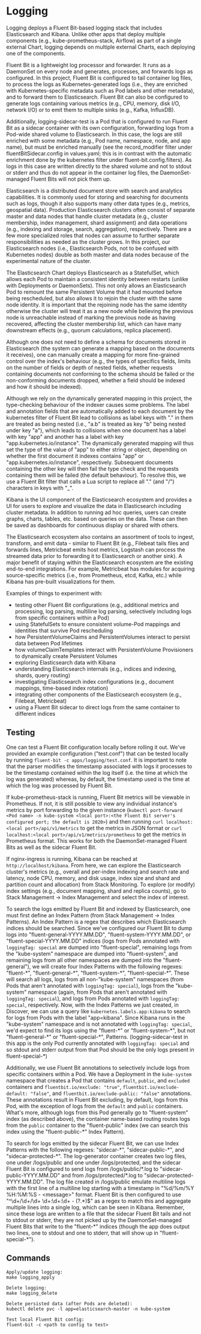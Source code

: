 # Logging
Logging deploys a Fluent Bit-based logging stack that includes Elasticsearch and Kibana. Unlike other apps that deploy multiple components (e.g., kube-prometheus-stack, Airflow) as part of a single external Chart, logging depends on multiple external Charts, each deploying one of the components.

Fluent Bit is a lightweight log processor and forwarder. It runs as a DaemonSet on every node and generates, processes, and forwards logs as configured. In this project, Fluent Bit is configured to tail container log files, to process the logs as Kubernetes-generated logs (i.e., they are enriched with Kubernetes-specific metadata such as Pod labels and other metadata), and to forward them to Elasticsearch. Fluent Bit can also be configured to generate logs containing various metrics (e.g., CPU, memory, disk I/O, network I/O) or to emit them to multiple sinks (e.g., Kafka, InfluxDB).

Additionally, logging-sidecar-test is a Pod that is configured to run Fluent Bit as a sidecar container with its own configuration, forwarding logs from a Pod-wide shared volume to Elasticsearch. In this case, the logs are still enriched with some metadata (e.g., Pod name, namespace, node, and app name), but must be enriched manually (see the record_modifier filter under fluentBitSidecar.config in values.yaml; this is in contrast with the automatic enrichment done by the kubernetes filter under fluent-bit.config.filters). As logs in this case are written directly to the shared volume and not to stdout or stderr and thus do not appear in the container log files, the DaemonSet-managed Fluent Bits will not pick them up.

Elasticsearch is a distributed document store with search and analytics capabilities. It is commonly used for storing and searching for documents such as logs, though it also supports many other data types (e.g., metrics, geospatial data). Production Elasticsearch clusters often consist of separate master and data nodes that handle cluster metadata (e.g., cluster membership, index management, shard assignment) and data operations (e.g., indexing and storage, search, aggregation), respectively. There are a few more specialized roles that nodes can assume to further separate responsibilities as needed as the cluster grows. In this project, our Elasticsearch nodes (i.e., Elasticsearch Pods, not to be confused with Kubernetes nodes) double as both master and data nodes because of the experimental nature of the cluster.

The Elasticsearch Chart deploys Elasticsearch as a StatefulSet, which allows each Pod to maintain a consistent identity between restarts (unlike with Deployments or DaemonSets). This not only allows an Elasticsearch Pod to remount the same Persistent Volume that it had mounted before being rescheduled, but also allows it to rejoin the cluster with the same node identity. It is important that the rejoining node has the same identity otherwise the cluster will treat it as a new node while believing the previous node is unreachable instead of marking the previous node as having recovered, affecting the cluster membership list, which can have many downstream effects (e.g., quorum calculations, replica placement).

Although one does not need to define a schema for documents stored in Elasticsearch (the system can generate a mapping based on the documents it receives), one can manually create a mapping for more fine-grained control over the index's behaviour (e.g., the types of specifics fields, limits on the number of fields or depth of nested fields, whether requests containing documents not conforming to the schema should be failed or the non-conforming documents dropped, whether a field should be indexed and how it should be indexed).

Although we rely on the dynamically generated mapping in this project, the type-checking behaviour of the indexer causes some problems. The label and annotation fields that are automatically added to each document by the kubernetes filter of Fluent Bit lead to collisions as label keys with "." in them are treated as being nested (i.e., "a.b" is treated as key "b" being nested under key "a"), which leads to collisions when one document has a label with key "app" and another has a label with key "app.kubernetes.io/instance". The dynamically generated mapping will thus set the type of the value of "app" to either string or object, depending on whether the first document it indexes contains "app" or "app.kubernetes.io/instance", respectively. Subsequent documents containing the other key will then fail the type check and the requests containing them will be failed (the default behaviour). To resolve this, we use a Fluent Bit filter that calls a Lua script to replace all "." (and "/") characters in keys with "_".

Kibana is the UI component of the Elasticsearch ecosystem and provides a UI for users to explore and visualize the data in Elasticsearch including cluster metadata. In addition to running ad hoc queries, users can create graphs, charts, tables, etc. based on queries on the data. These can then be saved as dashboards for continuous display or shared with others.

The Elasticsearch ecosystem also contains an assortment of tools to ingest, transform, and emit data - similar to Fluent Bit (e.g., Filebeat tails files and forwards lines, Metricbeat emits host metrics, Logstash can process the streamed data prior to forwarding it to Elasticsearch or another sink). A major benefit of staying within the Elasticsearch ecosystem are the existing end-to-end integrations. For example, Metricbeat has modules for acquiring source-specific metrics (i.e., from Prometheus, etcd, Kafka, etc.) while Kibana has pre-built visualizations for them.

Examples of things to experiment with:

- testing other Fluent Bit configurations (e.g., additional metrics and processing, log parsing, multiline log parsing, selectively including logs from specific containers within a Pod)
- using StatefulSets to ensure consistent volume-Pod mappings and identities that survive Pod rescheduling
- how PersistentVolumeClaims and PersistentVolumes interact to persist data between Pod lifetimes
- how volumeClaimTemplates interact with PersistentVolume Provisioners to dynamically create Persistent Volumes
- exploring Elasticsearch data with Kibana
- understanding Elasticsearch internals (e.g., indices and indexing, shards, query routing)
- investigating Elasticsearch index configurations (e.g., document mappings, time-based index rotation)
- integrating other components of the Elasticsearch ecosystem (e.g., Filebeat, Metricbeat)
- using a Fluent Bit sidecar to direct logs from the same container to different indices

## Testing
One can test a Fluent Bit configuration locally before rolling it out. We've provided an example configuration ("test.conf") that can be tested locally by running `fluent-bit -c apps/logging/test.conf`. It is important to note that the parser modifies the timestamp associated with logs it processes to be the timestamp contained within the log itself (i.e. the time at which the log was generated) whereas, by default, the timestamp used is the time at which the log was processed by Fluent Bit.

If kube-prometheus-stack is running, Fluent Bit metrics will be viewable in Prometheus. If not, it is still possible to view any individual instance's metrics by port forwarding to the given instance (`kubectl port-forward <Pod name> -n kube-system <local port>:<the Fluent Bit server's configured port; the default is 2020>`) and then running `curl localhost:<local port>/api/v1/metrics` to get the metrics in JSON format or `curl localhost:<local port>/api/v1/metrics/prometheus` to get the metrics in Prometheus format. This works for both the DaemonSet-managed Fluent Bits as well as the sidecar Fluent Bit.

If nginx-ingress is running, Kibana can be reached at `http://localhost/kibana`. From here, we can explore the Elasticsearch cluster's metrics (e.g., overall and per-index indexing and search rate and latency, node CPU, memory, and disk usage, index size and shard and partition count and allocation) from Stack Monitoring. To explore (or modify) index settings (e.g., document mapping, shard and replica counts), go to Stack Management -> Index Management and select the index of interest.

To search the logs emitted by Fluent Bit and indexed by Elasticsearch, one must first define an Index Pattern (from Stack Management -> Index Patterns). An Index Pattern is a regex that describes which Elasticsearch indices should be searched. Since we've configured our Fluent Bit to dump logs into "fluent-general-YYYY.MM.DD", "fluent-system-YYYY.MM.DD", or "fluent-special-YYYY.MM.DD" indices (logs from Pods annotated with `loggingTag: special` are dumped into "fluent-special", remaining logs from the "kube-system" namespace are dumped into "fluent-system", and remaining logs from all other namespaces are dumped into the "fluent-general"), we will create four Index Patterns with the following regexes: "fluent-\*", "fluent-general-\*", "fluent-system-\*", "fluent-special-\*". These will search all logs, logs from all non-"kube-system" namespaces (from Pods that aren't annotated with `loggingTag: special`), logs from the "kube-system" namespace (again, from Pods that aren't annotated with `loggingTag: special`), and logs from Pods annotated with `loggingTag: special`, respectively. Now, with the Index Patterns we just created, in Discover, we can use a query like `kubernetes.labels.app:kibana` to search for logs from Pods with the label "app=kibana". Since Kibana runs in the "kube-system" namespace and is not annotated with `loggingTag: special`, we'd expect to find its logs using the "fluent-\*" or "fluent-system-\*", but not "fluent-general-\*" or "fluent-special-\*", Patterns. (logging-sidecar-test in this app is the only Pod currently annotated with `loggingTag: special` and so stdout and stderr output from that Pod should be the only logs present in fluent-special-\*)

Additionally, we use Fluent Bit annotations to selectively include logs from specific containers within a Pod. We have a Deployment in the `kube-system` namespace that creates a Pod that contains `default`, `public`, and `excluded` containers and `fluentbit.io/exclude: "true"`, `fluentbit.io/exclude-default: "false"`, and `fluentbit.io/exclude-public: "false"` annotations. These annotations result in Fluent Bit excluding, by default, logs from this Pod, with the exception of logs from the `default` and `public` containers. What's more, although logs from this Pod generally go to "fluent-system" index (as described above), the container name-based routing routes logs from the `public` container to the "fluent-public" index (we can search this index using the "fluent-public-\*" Index Pattern).

To search for logs emitted by the sidecar Fluent Bit, we can use Index Patterns with the following regexes: "sidecar-\*", "sidecar-public-\*", and "sidecar-protected-\*". The log-generator container creates two log files, one under /logs/public and one under /logs/protected, and the sidecar Fluent Bit is configured to send logs from /logs/public/\*.log to "sidecar-public-YYYY.MM.DD" and from /logs/protected/\*.log to "sidecar-protected-YYYY.MM.DD". The log file created in /logs/public emulate multiline logs with the first line of a multiline log starting with a timestamp in "%d/%m/%Y %H:%M:%S - \<message>" format. Fluent Bit is then configured to use "^\d+\/\d+\/\d+ \d+\:\d+\:\d+ - (?<log>.*)$" as a regex to match this and aggregate multiple lines into a single log, which can be seen in Kibana. Remember, since these logs are written to a file that the sidecar Fluent Bit tails and not to stdout or stderr, they are not picked up by the DaemonSet-managed Fluent Bits that write to the "fluent-\*" indices (though the app does output two lines, one to stdout and one to stderr, that will show up in "fluent-special-\*").

## Commands
```
Apply/update logging:
make logging_apply

Delete logging:
make logging_delete

Delete persisted data (after Pods are deleted):
kubectl delete pvc -l app=elasticsearch-master -n kube-system

Test local Fluent Bit config:
fluent-bit -c <path to config to test>
```
